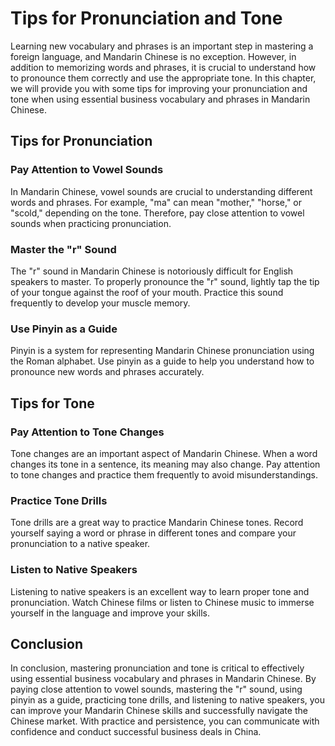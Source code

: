 Tips for Pronunciation and Tone
================================================================================================

Learning new vocabulary and phrases is an important step in mastering a foreign language, and Mandarin Chinese is no exception. However, in addition to memorizing words and phrases, it is crucial to understand how to pronounce them correctly and use the appropriate tone. In this chapter, we will provide you with some tips for improving your pronunciation and tone when using essential business vocabulary and phrases in Mandarin Chinese.

Tips for Pronunciation
----------------------

### Pay Attention to Vowel Sounds

In Mandarin Chinese, vowel sounds are crucial to understanding different words and phrases. For example, "ma" can mean "mother," "horse," or "scold," depending on the tone. Therefore, pay close attention to vowel sounds when practicing pronunciation.

### Master the "r" Sound

The "r" sound in Mandarin Chinese is notoriously difficult for English speakers to master. To properly pronounce the "r" sound, lightly tap the tip of your tongue against the roof of your mouth. Practice this sound frequently to develop your muscle memory.

### Use Pinyin as a Guide

Pinyin is a system for representing Mandarin Chinese pronunciation using the Roman alphabet. Use pinyin as a guide to help you understand how to pronounce new words and phrases accurately.

Tips for Tone
-------------

### Pay Attention to Tone Changes

Tone changes are an important aspect of Mandarin Chinese. When a word changes its tone in a sentence, its meaning may also change. Pay attention to tone changes and practice them frequently to avoid misunderstandings.

### Practice Tone Drills

Tone drills are a great way to practice Mandarin Chinese tones. Record yourself saying a word or phrase in different tones and compare your pronunciation to a native speaker.

### Listen to Native Speakers

Listening to native speakers is an excellent way to learn proper tone and pronunciation. Watch Chinese films or listen to Chinese music to immerse yourself in the language and improve your skills.

Conclusion
----------

In conclusion, mastering pronunciation and tone is critical to effectively using essential business vocabulary and phrases in Mandarin Chinese. By paying close attention to vowel sounds, mastering the "r" sound, using pinyin as a guide, practicing tone drills, and listening to native speakers, you can improve your Mandarin Chinese skills and successfully navigate the Chinese market. With practice and persistence, you can communicate with confidence and conduct successful business deals in China.
